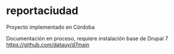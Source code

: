 # reportaciudad
Proyecto implementado en Córdoba

Documentación en proceso, requiere instalación base de Drupal 7 https://github.com/datauy/d7main 
